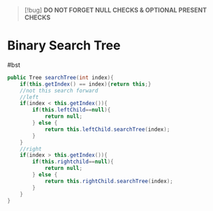 >[!bug] **DO NOT FORGET NULL CHECKS & OPTIONAL PRESENT CHECKS**

# Binary Search Tree
#bst 
```java
public Tree searchTree(int index){
	if(this.getIndex() == index){return this;}
	//not this search forward
	//left
	if(index < this.getIndex()){
		if(this.leftChild==null){
			return null;
		} else {
			return this.leftChild.searchTree(index);
		}
	}
	//right
	if(index > this.getIndex()){
		if(this.rightchild==null){
			return null;
		} else {
			return this.rightChild.searchTree(index);	
		}
	}
}
``` 

